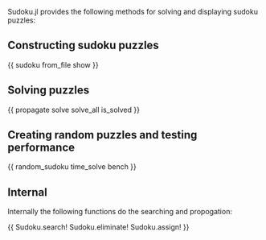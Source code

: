 Sudoku.jl provides the following methods for solving and displaying
sudoku puzzles:

## Constructing sudoku puzzles

{{
    sudoku
    from_file
    show
}}

## Solving puzzles

{{
    propagate
    solve
    solve_all
    is_solved
}}

## Creating random puzzles and testing performance

{{
    random_sudoku
    time_solve
    bench
}}

## Internal

Internally the following functions do the searching and propogation:

{{
    Sudoku.search!
    Sudoku.eliminate!
    Sudoku.assign!
}}

